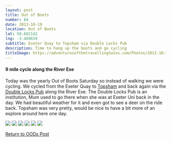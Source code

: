 ```yaml
---
layout: post
title: Out of Boots
number: 84
date: 2013-10-19
location: Out of Boots 
lat: 50.682142
lng: -3.469659
subtitle: Exeter Quay to Topsham via Double Locks Pub
description: Time to hang up the boots and go cycling
titleImage: https://adventuresofthetravellingtwins.com/Photos/2013-10-19-OutOfBoots/P1010848.JPG
---
```


<h4>9 mile cycle along the River Exe</h4>

Today was the yearly Out of Boots Saturday so instead of walking we were cycling.
We cycled from the Exeter Quay to <a target="_blank" href="https://www.visitsouthdevon.co.uk/explore-south-devon/topsham-p403063">Topsham</a> and back again via the <a target="_blank" href="http://www.doublelocks.com/">Double Locks Pub</a> along the River Exe. 
The Double Locks Pub is an institution, Mum used to go there when she was at Exeter Uni back in the day. 
We had beautiful weather for it and even got to see a deer on the ride back. Topsham was very pretty, would be nice to have a bit more of an explore around here one day.

<img src="https://adventuresofthetravellingtwins.com/Photos/2013-10-19-OutOfBoots/P1010821.JPG" class="image1">
<img src="https://adventuresofthetravellingtwins.com/Photos/2013-10-19-OutOfBoots/P1010825.JPG" class="image1">
<img src="https://adventuresofthetravellingtwins.com/Photos/2013-10-19-OutOfBoots/P1010832.JPG" class="image1">
<img src="https://adventuresofthetravellingtwins.com/Photos/2013-10-19-OutOfBoots/P1010835.JPG" class="image1">
<img src="https://adventuresofthetravellingtwins.com/Photos/2013-10-19-OutOfBoots/P1010846.JPG" class="image1">
<img src="https://adventuresofthetravellingtwins.com/Photos/2013-10-19-OutOfBoots/P1010838.JPG" class="image1">

<a href="https://adventuresofthetravellingtwins.com/2013/09/21/oddswalks/">Return to OODs Post</a>
